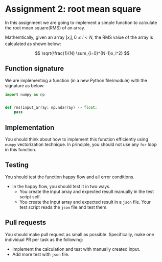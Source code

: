 # Assignment 2: root mean square

In this assignment we are going to implement a simple function to calculate
the root mean square(RMS) of an array.

Mathemtically, given an array $[x_i],0 \le i < N$, the RMS value of the array is calculated as shown below:

$$
\sqrt{\frac{1}{N} \sum_{i=0}^{N-1}x_i^2}
$$

## Function signature

We are implementing a function (in a new Python file/module) with the signature as below:

```python
import numpy as np


def rms(input_array: np.ndarray) -> float:
    pass
```

## Implementation

You should think about how to implement this function efficiently using `numpy` vectorization technique. In principle, you should not use any `for` loop in this function.

## Testing

You should test the function happy flow and all error conditions.

* In the happy flow, you should test it in two ways.
  * You create the input array and expected result manually in the test script self.
  * You create the input array and expected result in a `json` file. Your test script reads the `json` file and test them.

## Pull requests

You should make pull request as small as possible. Specifically, make one individual PR per task as the following:

* Implement the calculation and test with manually created input.
* Add more test with `json` file.
